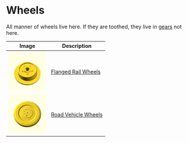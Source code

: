 # Wheels

All manner of wheels live here.
If they are toothed, they live in [gears](../gears) not here.

Image | Description
----- | -----------
[<img src="flanged-wheels/images/b167-tri.png" width="100">](flanged-wheels#readme) | [Flanged Rail Wheels](flanged-wheels#readme)
[<img src="road/images/187b.png" width="100">](road#readme) | [Road Vehicle Wheels](road#readme)
